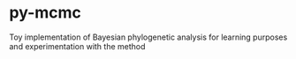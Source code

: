 # py-mcmc

Toy implementation of Bayesian phylogenetic analysis for learning purposes and experimentation with the method
